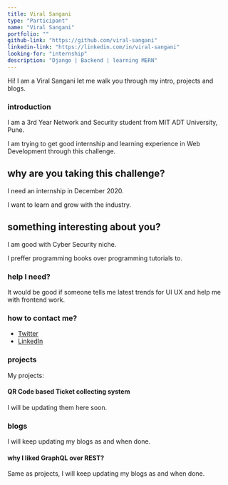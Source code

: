 ```yaml
---
title: Viral Sangani
type: "Participant"
name: "Viral Sangani"
portfolio: ""
github-link: "https://github.com/viral-sangani"
linkedin-link: "https://linkedin.com/in/viral-sangani"
looking-for: "internship"
description: "Django | Backend | learning MERN"
---
```


Hi! I am a Viral Sangani let me walk you through my intro, projects and blogs.

### introduction

I am a 3rd Year Network and Security student from MIT ADT University, Pune. 

I am trying to get good internship and learning experience in Web Development through this challenge.

## why are you taking this challenge?

I need an internship in December 2020.

I want to learn and grow with the industry.

## something interesting about you?

I am good with Cyber Security niche.

I preffer programming books over programming tutorials to.


### help I need?

It would be good if someone tells me latest trends for UI UX and help me with frontend work.

### how to contact me?

- [Twitter](https://twitter.com/ViralSangani8)
- [LinkedIn](https://linkedin.com/in/tanaypratap)

### projects

My projects:

#### QR Code based Ticket collecting system

I will be updating them here soon.

### blogs

I will keep updating my blogs as and when done.

#### why I liked GraphQL over REST?

Same as projects, I will keep updating my blogs as and when done.
